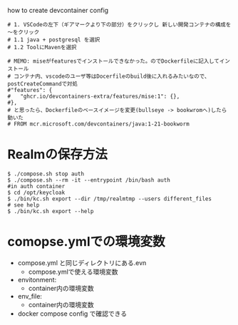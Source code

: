 

how to create devcontainer config
```shell
# 1. VSCodeの左下（ギアマークより下の部分）をクリックし 新しい開発コンテナの構成を～をクリック
# 1.1 java + postgresql を選択
# 1.2 ToolにMavenを選択

# MEMO: miseがfeaturesでインストールできなかった。のでDockerfileに記入してインストール
# コンテナ内、vscodeのユーザ等はDocerfileのbuild後に入れるみたいなので、postCreateCommandで対処
#"features": {
#	"ghcr.io/devcontainers-extra/features/mise:1": {},
#},
# と思ったら、Dockerfileのベースイメージを変更(bullseye -> bookwromへ)したら動いた
# FROM mcr.microsoft.com/devcontainers/java:1-21-bookworm
```



# Realmの保存方法
```
$ ./compose.sh stop auth
$ ./compose.sh --rm -it --entrypoint /bin/bash auth 
#in auth container
$ cd /opt/keycloak
$ ./bin/kc.sh export --dir /tmp/realmtmp --users different_files
# see help
$ ./bin/kc.sh export --help

```


# comopse.ymlでの環境変数
  - compose.yml と同じディレクトリにある.evn
    - compose.ymlで使える環境変数
  - envitonment:
    - container内の環境変数
  - env_file:
    - container内の環境変数
  - docker compose config で確認できる
